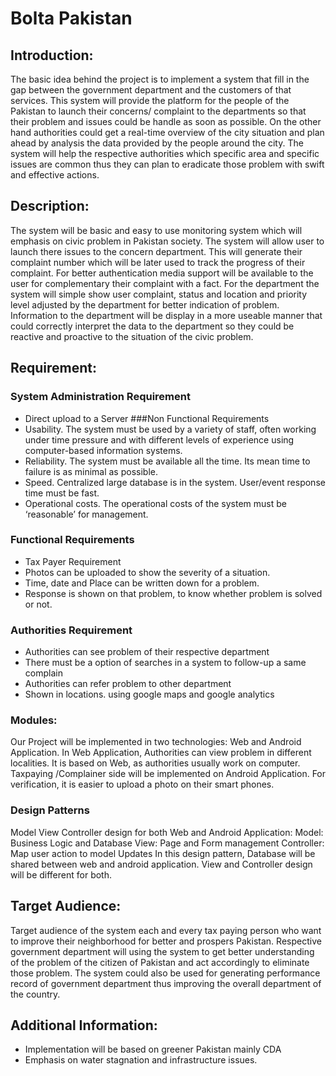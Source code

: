 # Bolta Pakistan
## Introduction:
The basic idea behind the project is to implement a system that fill in the gap between the government department and the customers of that services. This system will provide the platform for the people of the Pakistan to launch their concerns/ complaint to the departments so that their problem and issues could be handle as soon as possible. On the other hand authorities could get a real-time overview of the city situation and plan ahead by analysis the data provided by the people around the city. The system will help the respective authorities which specific area and specific issues are common thus they can plan to eradicate those problem with swift and effective actions.

## Description:
The system will be basic and easy to use monitoring system which will emphasis on civic problem in Pakistan society. The system will allow user to launch there issues to the concern department. This will generate their complaint number which will be later used to track the progress of their complaint. For better authentication media support will be available to the user for complementary their complaint with a fact. 
For the department the system will simple show user complaint, status and location and priority level adjusted by the department for better indication of problem. Information to the department will be display in a more useable manner that could correctly interpret the data to the department so they could be reactive and proactive to the situation of the civic problem.

## Requirement:
### System Administration Requirement
* Direct upload to a Server
###Non Functional Requirements
* Usability. The system must be used by a variety of staff, often working under time pressure and with different levels of experience using computer-based information systems.
* Reliability. The system must be available all the time. Its mean time to failure is as minimal as possible.
* Speed. Centralized large database is in the system. User/event response time must be fast.
* Operational costs. The operational costs of the system must be ‘reasonable’ for management.
### Functional Requirements
* Tax Payer Requirement
* Photos can be uploaded to show the severity of a situation.
* Time, date and Place can be written down for a problem.
* Response is shown on that problem, to know whether problem is solved or not.
### Authorities Requirement
* Authorities can see problem of their respective department
* There must be a option of searches in a system to follow-up a same complain
* Authorities can refer problem to other department
* Shown in locations. using google maps and google analytics
### Modules:
Our Project will be implemented in two technologies: Web and Android Application. In Web Application, Authorities can view problem in different localities. It is based on Web, as authorities usually work on computer. Taxpaying /Complainer side will be implemented on Android Application. For verification, it is easier to upload a photo on their smart phones.

### Design Patterns
Model View Controller design for both Web and Android Application:
Model: Business Logic and Database
View: Page and Form management
Controller: Map user action to model Updates
In this design pattern, Database will be shared between web and android application. View and Controller design will be different for both.

## Target Audience:
Target audience of the system each and every tax paying person who want to improve their neighborhood for better and prospers Pakistan. Respective government department will using the system to get better understanding of the problem of the citizen of Pakistan and act accordingly to eliminate those problem. The system could also be used for generating performance record of government department thus improving the overall department of the country.

## Additional Information:

* Implementation will be based on greener Pakistan mainly CDA
* Emphasis on water stagnation and infrastructure issues.
